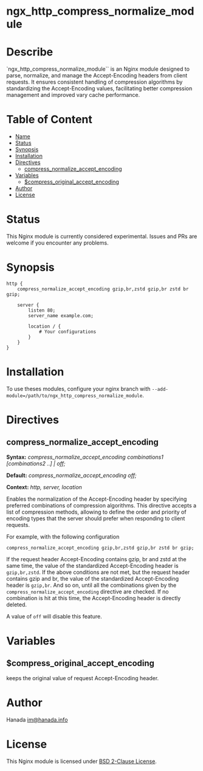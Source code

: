 # ngx_http_compress_normalize_module

# Describe

`ngx_http_compress_normalize_module`` is an Nginx module designed to parse, normalize, and manage the Accept-Encoding headers from client requests. It ensures consistent handling of compression algorithms by standardizing the Accept-Encoding values, facilitating better compression management and improved vary cache performance.

# Table of Content

* [Name](#name)
* [Status](#status)
* [Synopsis](#synopsis)
* [Installation](#installation)
* [Directives](#directives)
  * [compress_normalize_accept_encoding](#compress_normalize_accept_encoding)
* [Variables](#variables)
  * [\$compress_original_accept_encoding](#\$compress_original_accept_encoding)
* [Author](#author)
* [License](#license)

# Status

This Nginx module is currently considered experimental. Issues and PRs are welcome if you encounter any problems.

# Synopsis

```nginx
http {
    compress_normalize_accept_encoding gzip,br,zstd gzip,br zstd br gzip;

    server {
        listen 80;
        server_name example.com;

        location / {
            # Your configurations
        }
    }
}
```

# Installation

To use theses modules, configure your nginx branch with `--add-module=/path/to/ngx_http_compress_normalize_module`.

# Directives

## compress_normalize_accept_encoding

**Syntax:** *compress_normalize_accept_encoding combinations1 \[combinations2 ..\] | off;*

**Default:** *compress_normalize_accept_encoding off;*

**Context:** *http, server, location*

Enables the normalization of the Accept-Encoding header by specifying preferred combinations of compression algorithms. This directive accepts a list of compression methods, allowing to define the order and priority of encoding types that the server should prefer when responding to client requests.

For example, with the following configuration

```nginx
compress_normalize_accept_encoding gzip,br,zstd gzip,br zstd br gzip;
```

If the request header Accept-Encoding contains gzip, br and zstd at the same time, the value of the standardized Accept-Encoding header is `gzip,br,zstd`. If the above conditions are not met, but the request header contains gzip and br, the value of the standardized Accept-Encoding header is `gzip,br`. And so on, until all the combinations given by the `compress_normalize_accept_encoding` directive are checked. If no combination is hit at this time, the Accept-Encoding header is directly deleted.

A value of `off` will disable this feature.

# Variables

## \$compress_original_accept_encoding

keeps the original value of request Accept-Encoding header.

# Author

Hanada im@hanada.info

# License

This Nginx module is licensed under [BSD 2-Clause License](LICENSE).
